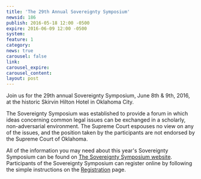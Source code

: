 ```yaml
---
title: 'The 29th Annual Sovereignty Symposium'
newsid: 186
publish: 2016-05-18 12:00 -0500
expire: 2016-06-09 12:00 -0500
system: 
feature: 1
category: 
news: true
carousel: false
link: 
carousel_expire: 
carousel_content: 
layout: post
---
```

<p>Join us for the 29th annual Sovereignty Symposium, June 8th &amp; 9th, 2016, at the historic Skirvin Hilton Hotel in Oklahoma City.</p>
<p>The Sovereignty Symposium was established to provide a forum in which ideas concerning common legal issues can be exchanged in a scholarly, non-adversarial environment. The Supreme Court espouses no view on any of the issues, and the position taken by the participants are not endorsed by the Supreme Court of Oklahoma.</p>
<p>All of the information you may need about this year's Sovereignty Symposium can be found on <a href="http://www.thesovereigntysymposium.com" target="_blank">The Sovereignty Symposium website</a>. Participants of the Sovereignty Symposium can register online by following the simple instructions on the <a href="https://www.cvent.com/events/sovereignty-symposium-2016/registration-397b0aa050b346edb9bf718893bec59a.aspx" target="_blank">Registration</a> page.</p>